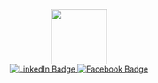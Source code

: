 <div id-"header" align="center">
    <img src='https://media.giphy.com/media/Z96Ax1zh5aSsHczGve/giphy.gif' width=100 height=100 />
    <div id="badges">
      <a href="https://www.linkedin.com/in/may-kh-a30380172"> 
      <img src="https://img.shields.io/badge/LinkedIn-blue?style=for-the-badge&logo=linkedin&logoColor=white"     alt="LinkedIn Badge"/> </a>
     <a href="https://www.facebook.com/profile.php?id=100082003943151"> <img src="https://img.shields.io/badge/Facebook-blue?style=for-the-badge&logo=Facebook&logoColor=white" alt="Facebook Badge"/> </a> 
      </div>
</div>


